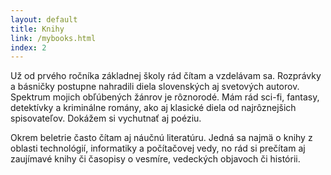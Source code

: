 ```yaml
---
layout: default
title: Knihy
link: /mybooks.html
index: 2
---
```


Už od prvého ročníka základnej školy rád čítam a vzdelávam sa. Rozprávky a básničky postupne nahradili diela slovenských aj svetových autorov. Spektrum mojich obľúbených žánrov je rôznorodé. Mám rád sci-fi, fantasy, detektívky a kriminálne romány, ako aj klasické diela od najrôznejšich spisovateľov. Dokážem si vychutnať aj poéziu.

Okrem beletrie často čítam aj náučnú literatúru. Jedná sa najmä o knihy z oblasti technológií, informatiky a počítačovej vedy, no rád si prečítam aj zaujímavé knihy či časopisy o vesmíre, vedeckých objavoch či histórii.